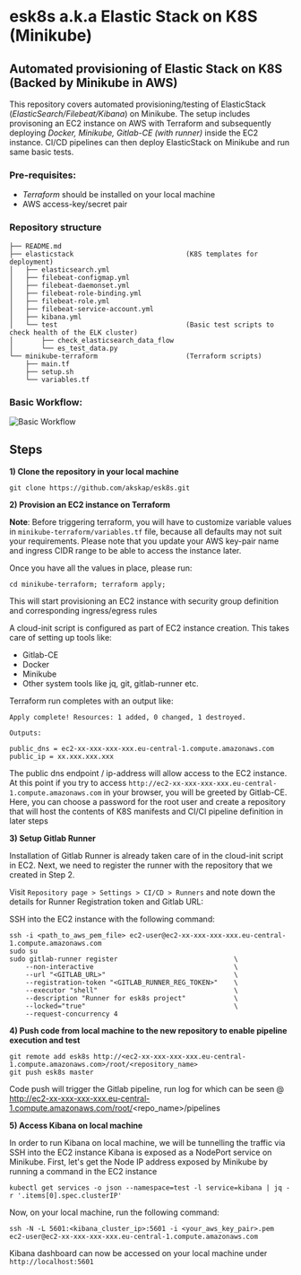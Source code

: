 # **esk8s a.k.a Elastic Stack on K8S (Minikube)**

## **Automated provisioning of Elastic Stack on K8S (Backed by Minikube in AWS)**

This repository covers automated provisioning/testing of ElasticStack (*ElasticSearch/Filebeat/Kibana*) on Minikube. The setup includes provisoning an EC2 instance on AWS with Terraform and subsequently deploying *Docker, Minikube, Gitlab-CE (with runner)* inside the EC2 instance. CI/CD pipelines can then deploy ElasticStack on Minikube and run same basic tests.



### **Pre-requisites:**
- *Terraform* should be installed on your local machine
- AWS access-key/secret pair



### **Repository structure**
```
├── README.md
├── elasticstack                            (K8S templates for deployment)
│   ├── elasticsearch.yml
│   ├── filebeat-configmap.yml
│   ├── filebeat-daemonset.yml
│   ├── filebeat-role-binding.yml
│   ├── filebeat-role.yml
│   ├── filebeat-service-account.yml
│   ├── kibana.yml
│   └── test                                (Basic test scripts to check health of the ELK cluster)
│       ├── check_elasticsearch_data_flow
│       └── es_test_data.py
└── minikube-terraform                      (Terraform scripts)
    ├── main.tf
    ├── setup.sh
    └── variables.tf
```



### Basic Workflow:
![Basic Workflow](https://i.imgur.com/sOSpwx1.png)

## Steps

**1) Clone the repository in your local machine**
```
git clone https://github.com/akskap/esk8s.git
```


**2) Provision an EC2 instance on Terraform**

**Note**: Before triggering terraform, you will have to customize variable values in `minikube-terraform/variables.tf` file, because all defaults may not suit your requirements. Please note that you update your AWS key-pair name and ingress CIDR range to be able to access the instance later.

Once you have all the values in place, please run:
```
cd minikube-terraform; terraform apply;
```

This will start provisioning an EC2 instance with security group definition and corresponding ingress/egress rules

A cloud-init script is configured as part of EC2 instance creation. This takes care of setting up tools like:
- Gitlab-CE 
- Docker
- Minikube 
- Other system tools like jq, git, gitlab-runner etc.

Terraform run completes with an output like:
```
Apply complete! Resources: 1 added, 0 changed, 1 destroyed.

Outputs:

public_dns = ec2-xx-xxx-xxx-xxx.eu-central-1.compute.amazonaws.com
public_ip = xx.xxx.xxx.xxx
```
The public dns endpoint / ip-address will allow access to the EC2 instance. At this point if you try to access `http://ec2-xx-xxx-xxx-xxx.eu-central-1.compute.amazonaws.com` in your browser, you will be greeted by Gitlab-CE. Here, you can choose a password for the root user and create a repository that will host the contents of K8S manifests and CI/CI pipeline definition in later steps


**3) Setup Gitlab Runner**

Installation of Gitlab Runner is already taken care of in the cloud-init script in EC2. Next, we need to register the runner with the repository that we created in Step 2.

Visit `Repository page > Settings > CI/CD > Runners` and note down the details for Runner Registration token and Gitlab URL:

SSH into the EC2 instance with the following command:
```
ssh -i <path_to_aws_pem_file> ec2-user@ec2-xx-xxx-xxx-xxx.eu-central-1.compute.amazonaws.com
sudo su
sudo gitlab-runner register                             \
    --non-interactive                                   \
    --url "<GITLAB_URL>"                                \
    --registration-token "<GITLAB_RUNNER_REG_TOKEN>"    \
    --executor "shell"                                  \
    --description "Runner for esk8s project"            \
    --locked="true"                                     \
    --request-concurrency 4
```


**4) Push code from local machine to the new repository to enable pipeline execution and test**

```
git remote add esk8s http://<ec2-xx-xxx-xxx-xxx.eu-central-1.compute.amazonaws.com>/root/<repository_name>
git push esk8s master
```

Code push will trigger the Gitlab pipeline, run log for which can be seen @ http://ec2-xx-xxx-xxx-xxx.eu-central-1.compute.amazonaws.com/root/<repo_name>/pipelines


**5) Access Kibana on local machine**

In order to run Kibana on local machine, we will be tunnelling the traffic via SSH into the EC2 instance
Kibana is exposed as a NodePort service on Minikube. First, let's get the Node IP address exposed by Minikube by running a command in the EC2 instance
```
kubectl get services -o json --namespace=test -l service=kibana | jq -r '.items[0].spec.clusterIP'
```
Now, on your local machine, run the following command:
```
ssh -N -L 5601:<kibana_cluster_ip>:5601 -i <your_aws_key_pair>.pem ec2-user@ec2-xx-xxx-xxx-xxx.eu-central-1.compute.amazonaws.com
```

Kibana dashboard can now be accessed on your local machine under `http://localhost:5601`





